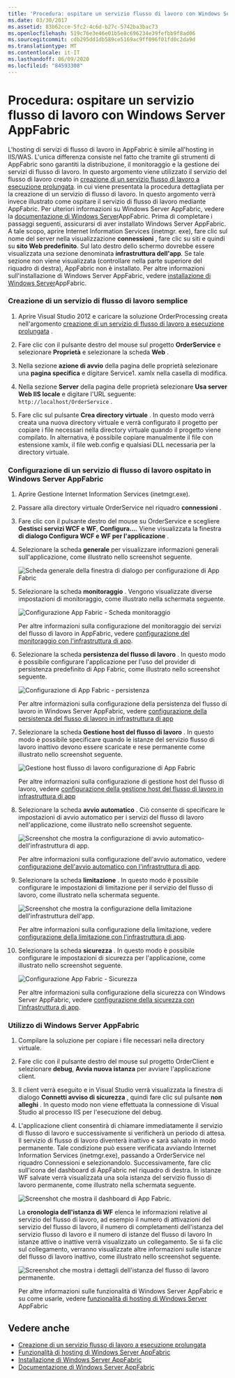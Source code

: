 ```yaml
---
title: 'Procedura: ospitare un servizio flusso di lavoro con Windows Server AppFabric'
ms.date: 03/30/2017
ms.assetid: 83b62cce-5fc2-4c6d-b27c-5742ba3bac73
ms.openlocfilehash: 519c76e3e46e01b5e8c696234e39fefbb9f8ad06
ms.sourcegitcommit: cdb295dd1db589ce5169ac9ff096f01fd0c2da9d
ms.translationtype: MT
ms.contentlocale: it-IT
ms.lasthandoff: 06/09/2020
ms.locfileid: "84593308"
---
```

# <a name="how-to-host-a-workflow-service-with-windows-server-app-fabric"></a>Procedura: ospitare un servizio flusso di lavoro con Windows Server AppFabric

L'hosting di servizi di flusso di lavoro in AppFabric è simile all'hosting in IIS/WAS. L'unica differenza consiste nel fatto che tramite gli strumenti di AppFabric sono garantiti la distribuzione, il monitoraggio e la gestione dei servizi di flusso di lavoro. In questo argomento viene utilizzato il servizio del flusso di lavoro creato in [creazione di un servizio flusso di lavoro a esecuzione prolungata](creating-a-long-running-workflow-service.md). in cui viene presentata la procedura dettagliata per la creazione di un servizio di flusso di lavoro. In questo argomento verrà invece illustrato come ospitare il servizio di flusso di lavoro mediante AppFabric. Per ulteriori informazioni su Windows Server AppFabric, vedere la [documentazione di Windows Server](https://docs.microsoft.com/previous-versions/appfabric/ff384253(v=azure.10))AppFabric. Prima di completare i passaggi seguenti, assicurarsi di aver installato Windows Server AppFabric.  A tale scopo, aprire Internet Information Services (inetmgr. exe), fare clic sul nome del server nella visualizzazione **connessioni** , fare clic su siti e quindi su **sito Web predefinito**. Sul lato destro dello schermo dovrebbe essere visualizzata una sezione denominata **infrastruttura dell'app**. Se tale sezione non viene visualizzata (controllare nella parte superiore del riquadro di destra), AppFabric non è installato. Per altre informazioni sull'installazione di Windows Server AppFabric, vedere [installazione di Windows Server](https://docs.microsoft.com/previous-versions/appfabric/ee790960(v=azure.10))AppFabric.  
  
### <a name="creating-a-simple-workflow-service"></a>Creazione di un servizio di flusso di lavoro semplice  
  
1. Aprire Visual Studio 2012 e caricare la soluzione OrderProcessing creata nell'argomento [creazione di un servizio di flusso di lavoro a esecuzione prolungata](creating-a-long-running-workflow-service.md) .  
  
2. Fare clic con il pulsante destro del mouse sul progetto **OrderService** e selezionare **Proprietà** e selezionare la scheda **Web** .  
  
3. Nella sezione **azione di avvio** della pagina delle proprietà selezionare una **pagina specifica** e digitare Service1. xamlx nella casella di modifica.  
  
4. Nella sezione **Server** della pagina delle proprietà selezionare **Usa server Web IIS locale** e digitare l'URL seguente: `http://localhost/OrderService` .  
  
5. Fare clic sul pulsante **Crea directory virtuale** . In questo modo verrà creata una nuova directory virtuale e verrà configurato il progetto per copiare i file necessari nella directory virtuale quando il progetto viene compilato.  In alternativa, è possibile copiare manualmente il file con estensione xamlx, il file web.config e qualsiasi DLL necessaria per la directory virtuale.  
  
### <a name="configuring-a-workflow-service-hosted-in-windows-server-app-fabric"></a>Configurazione di un servizio di flusso di lavoro ospitato in Windows Server AppFabric  
  
1. Aprire Gestione Internet Information Services (inetmgr.exe).  
  
2. Passare alla directory virtuale OrderService nel riquadro **connessioni** .  
  
3. Fare clic con il pulsante destro del mouse su OrderService e scegliere **Gestisci servizi WCF e WF**, **Configura...**. Viene visualizzata la finestra **di dialogo Configura WCF e WF per l'applicazione** .  
  
4. Selezionare la scheda **generale** per visualizzare informazioni generali sull'applicazione, come illustrato nello screenshot seguente.  
  
     ![Scheda generale della finestra di dialogo per configurazione di App Fabric](media/appfabricconfiguration-general.gif "AppFabricConfiguration-generale")  
  
5. Selezionare la scheda **monitoraggio** . Vengono visualizzate diverse impostazioni di monitoraggio, come illustrato nella schermata seguente.  
  
     ![Configurazione App Fabric - Scheda monitoraggio](media/appfabricconfiguration-monitoring.gif "AppFabricConfiguration-monitoraggio")  
  
     Per altre informazioni sulla configurazione del monitoraggio dei servizi del flusso di lavoro in AppFabric, vedere [configurazione del monitoraggio con l'infrastruttura di app](https://docs.microsoft.com/previous-versions/appfabric/ee677384(v=azure.10)).  
  
6. Selezionare la scheda **persistenza del flusso di lavoro** . In questo modo è possibile configurare l'applicazione per l'uso del provider di persistenza predefinito di App Fabric, come illustrato nello screenshot seguente.  
  
     ![Configurazione di App Fabric &#45; persistenza](media/appfabricconfiguration-persistence.gif "AppFabricConfiguration-persistenza")  
  
     Per altre informazioni sulla configurazione della persistenza del flusso di lavoro in Windows Server AppFabric, vedere [configurazione della persistenza del flusso di lavoro in infrastruttura di app](https://docs.microsoft.com/previous-versions/appfabric/ee677353(v=azure.10))  
  
7. Selezionare la scheda **Gestione host del flusso di lavoro** . In questo modo è possibile specificare quando le istanze del servizio flusso di lavoro inattivo devono essere scaricate e rese permanente come illustrato nello screenshot seguente.  
  
     ![Gestione host flusso di lavoro configurazione di App Fabric](media/appfabricconfiguration-management.gif "AppFabricConfiguration-gestione")  
  
     Per altre informazioni sulla configurazione di gestione host del flusso di lavoro, vedere [configurazione della gestione host del flusso di lavoro in infrastruttura di app](https://docs.microsoft.com/previous-versions/appfabric/ff383424(v=azure.10))  
  
8. Selezionare la scheda **avvio automatico** . Ciò consente di specificare le impostazioni di avvio automatico per i servizi del flusso di lavoro nell'applicazione, come illustrato nello screenshot seguente.  
  
     ![Screenshot che mostra la configurazione di avvio automatico&#45;dell'infrastruttura di app.](./media/how-to-host-a-workflow-service-with-windows-server-app-fabric/app-fabric-auto-start-configuration.gif)  
  
     Per altre informazioni sulla configurazione dell'avvio automatico, vedere [configurazione dell'avvio automatico con l'infrastruttura di app](https://docs.microsoft.com/previous-versions/appfabric/ee677261(v=azure.10)).  
  
9. Selezionare la scheda **limitazione** . In questo modo è possibile configurare le impostazioni di limitazione per il servizio del flusso di lavoro, come illustrato nella schermata seguente.  
  
     ![Screenshot che mostra la configurazione della limitazione dell'infrastruttura dell'app.](./media/how-to-host-a-workflow-service-with-windows-server-app-fabric/app-fabric-throttling-configuration.gif)  
  
     Per altre informazioni sulla configurazione della limitazione, vedere [configurazione della limitazione con l'infrastruttura di app](https://docs.microsoft.com/previous-versions/appfabric/ee677261(v=azure.10)).  
  
10. Selezionare la scheda **sicurezza** . In questo modo è possibile configurare le impostazioni di sicurezza per l'applicazione, come illustrato nello screenshot seguente.  
  
     ![Configurazione App Fabric - Sicurezza](media/appfabricconfiguration-security.gif "AppFabricConfiguration-sicurezza")  
  
     Per altre informazioni sulla configurazione della sicurezza con Windows Server AppFabric, vedere [configurazione della sicurezza con l'infrastruttura di app](https://docs.microsoft.com/previous-versions/appfabric/ee677278(v=azure.10)).  
  
### <a name="using-windows-server-app-fabric"></a>Utilizzo di Windows Server AppFabric  
  
1. Compilare la soluzione per copiare i file necessari nella directory virtuale.  
  
2. Fare clic con il pulsante destro del mouse sul progetto OrderClient e selezionare **debug**, **Avvia nuova istanza** per avviare l'applicazione client.  
  
3. Il client verrà eseguito e in Visual Studio verrà visualizzata la finestra di dialogo **Connetti avviso di sicurezza** , quindi fare clic sul pulsante **non alleghi** . In questo modo non viene effettuata la connessione di Visual Studio al processo IIS per l'esecuzione del debug.  
  
4. L'applicazione client consentirà di chiamare immediatamente il servizio di flusso di lavoro e successivamente si verificherà un periodo di attesa. Il servizio di flusso di lavoro diventerà inattivo e sarà salvato in modo permanente. Tale condizione può essere verificata avviando Internet Information Services (inetmgr.exe), passando a OrderService nel riquadro Connessioni e selezionandolo. Successivamente, fare clic sull'icona del dashboard di AppFabric nel riquadro di destra. In istanze WF salvate verrà visualizzata una sola istanza del servizio flusso di lavoro permanente, come illustrato nella schermata seguente.  
  
     ![Screenshot che mostra il dashboard di App Fabric.](./media/how-to-host-a-workflow-service-with-windows-server-app-fabric/app-fabric-dashboard.gif)  
  
     La **cronologia dell'istanza di WF** elenca le informazioni relative al servizio del flusso di lavoro, ad esempio il numero di attivazioni del servizio del flusso di lavoro, il numero di completamenti dell'istanza del servizio flusso di lavoro e il numero di istanze del flusso di lavoro In istanze attive o inattive verrà visualizzato un collegamento. Se si fa clic sul collegamento, verranno visualizzate altre informazioni sulle istanze del flusso di lavoro inattivo, come illustrato nello screenshot seguente.  
  
     ![Screenshot che mostra i dettagli dell'istanza del flusso di lavoro permanente.](./media/how-to-host-a-workflow-service-with-windows-server-app-fabric/persisted-workflow-instance-detail.gif)  
  
     Per altre informazioni sulle funzionalità di Windows Server AppFabric e su come usarle, vedere [funzionalità di hosting di Windows Server](https://docs.microsoft.com/previous-versions/appfabric/ee677189(v=azure.10)) AppFabric  
  
## <a name="see-also"></a>Vedere anche

- [Creazione di un servizio flusso di lavoro a esecuzione prolungata](creating-a-long-running-workflow-service.md)
- [Funzionalità di hosting di Windows Server AppFabric](https://docs.microsoft.com/previous-versions/appfabric/ee677189(v=azure.10))
- [Installazione di Windows Server AppFabric](https://docs.microsoft.com/previous-versions/appfabric/ee790960(v=azure.10))
- [Documentazione di Windows Server AppFabric](https://docs.microsoft.com/previous-versions/appfabric/ff384253(v=azure.10))
